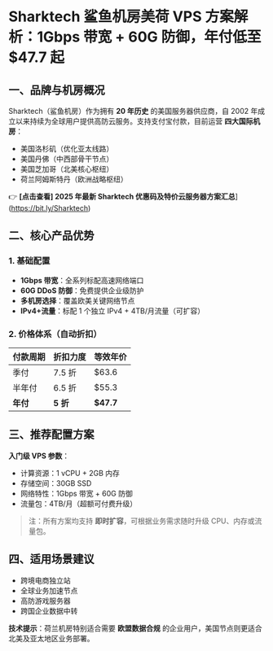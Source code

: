 # Sharktech 鲨鱼机房美荷 VPS 方案解析：1Gbps 带宽 + 60G 防御，年付低至 $47.7 起

## 一、品牌与机房概况

Sharktech（鲨鱼机房）作为拥有 **20 年历史** 的美国服务器供应商，自 2002 年成立以来持续为全球用户提供高防云服务。支持支付宝付款，目前运营 **四大国际机房**：
- 美国洛杉矶（优化亚太线路）
- 美国丹佛（中西部骨干节点）
- 美国芝加哥（北美核心枢纽）
- 荷兰阿姆斯特丹（欧洲战略枢纽）

👉 **[点击查看] 2025 年最新 Sharktech 优惠码及特价云服务器方案汇总**](https://bit.ly/Sharktech)

## 二、核心产品优势

### 1. 基础配置
- **1Gbps 带宽**：全系列标配高速网络端口
- **60G DDoS 防御**：免费提供企业级防护
- **多机房选择**：覆盖欧美关键网络节点
- **IPv4+流量**：标配 1 个独立 IPv4 + 4TB/月流量（可扩容）

### 2. 价格体系（自动折扣）
| 付款周期 | 折扣力度 | 等效年价 |
|----------|----------|----------|
| 季付     | 7.5 折   | $63.6    |
| 半年付   | 6.5 折   | $55.3    |
| **年付** | **5 折** | **$47.7** |

## 三、推荐配置方案

**入门级 VPS 参数**：
- 计算资源：1 vCPU + 2GB 内存
- 存储空间：30GB SSD
- 网络特性：1Gbps 带宽 + 60G 防御
- 流量包：4TB/月（超额可付费升级）

> 注：所有方案均支持 **即时扩容**，可根据业务需求随时升级 CPU、内存或流量包。

## 四、适用场景建议
- 跨境电商独立站
- 全球业务加速节点
- 高防游戏服务器
- 跨国企业数据中转

**技术提示**：荷兰机房特别适合需要 **欧盟数据合规** 的企业用户，美国节点则更适合北美及亚太地区业务部署。